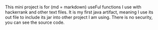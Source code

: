 This mini project is for (md = markdown)
useFul functions I use with hackerrank and other
text files. It is my first java artifact, meaning
I use its out file to include its jar into other
project I am using. There is no security, you
can see the source code.
